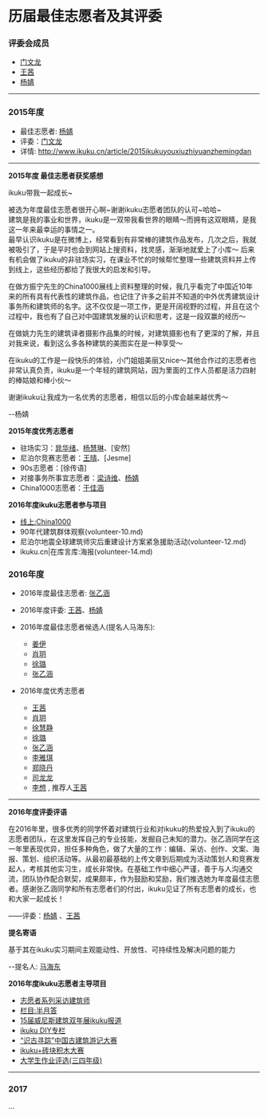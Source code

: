 # 历届最佳志愿者及其评委


### 评委会成员  

* [门文龙](http://www.ikuku.cn/user/fengdian)
* [王茜](http://www.ikuku.cn/name/11481)
* [杨婧](http://www.ikuku.cn/name/10836)  

----

### 2015年度 

* 最佳志愿者: [杨婧](http://www.ikuku.cn/name/10836)  
* 评委：[门文龙](http://www.ikuku.cn/user/fengdian)  
* 详情: http://www.ikuku.cn/article/2015ikukuyouxiuzhiyuanzhemingdan  

----

**2015年度 最佳志愿者获奖感想**  

ikuku带我一起成长~ 

被选为年度最佳志愿者很开心啊~谢谢ikuku志愿者团队的认可~哈哈~  
建筑是我的事业和世界，ikuku是一双带我看世界的眼睛～而拥有这双眼睛，是我这一年来最幸运的事情之一。  
最早认识ikuku是在微博上，经常看到有非常棒的建筑作品发布，几次之后，我就被吸引了，于是平时也会到网站上搜资料，找灵感，渐渐地就爱上了小库～
后来有机会做了ikuku的非驻场实习，在课业不忙的时候帮忙整理一些建筑资料并上传到线上，这些经历都给了我很大的启发和引导。  

在做方振宁先生的China1000展线上资料整理的时候，我几乎看完了中国近10年来的所有具有代表性的建筑作品，也记住了许多之前并不知道的中外优秀建筑设计事务所和建筑师的名字。这不仅仅是一项工作，更是开阔视野的过程，并且在这个过程中，我也有了自己对中国建筑发展的认识和思考，这是一段双赢的经历～  

在做姚力先生的建筑译者摄影作品集的时候，对建筑摄影也有了更深的了解，并且对我来说，看到这么多各种建筑的美图实在是一种享受～  

在ikuku的工作是一段快乐的体验，小门姐姐美丽又nice～其他合作过的志愿者也非常认真负责，ikuku是一个年轻的建筑网站，因为里面的工作人员都是活力四射的棒姑娘和棒小伙～  

谢谢ikuku让我成为一名优秀的志愿者，相信以后的小库会越来越优秀～  

--杨婧  

**2015年度优秀志愿者**  

* 驻场实习：[晁华绪](http://www.ikuku.cn/name/9551)、[杨慧琳](http://www.ikuku.cn/name/9675)、[安然]  
* 尼泊尔竞赛志愿者：[王晴](http://www.ikuku.cn/name/9754)、[Jesme]  
* 90s志愿者：[徐传语]  
* 对接事务所事宜志愿者：[梁诗维](http://www.ikuku.cn/name/9703)、[杨婧](http://www.ikuku.cn/name/10836)  
* China1000志愿者：[于佳涵](http://www.ikuku.cn/name/9640)    

**2016年度ikuku志愿者参与项目**  

* [线上:China1000](volunteer-13.md)  
* 90年代建筑群体观察(volunteer-10.md)  
* 尼泊尔地震全球建筑师灾后重建设计方案紧急援助活动(volunteer-12.md)  
* ikuku.cn|在库言库:海报(volunteer-14.md)

### 2016年度 
* 2016年度最佳志愿者: [张乙涵](http://www.ikuku.cn/name/11925)
* 2016年度评委: [王茜](http://www.ikuku.cn/name/11481)、[杨婧](http://www.ikuku.cn/name/10836)    
* 2016年度最佳志愿者候选人(提名人马海东):   

  * [姜伊](http://www.ikuku.cn/name/11917)
  * [肖玥](http://www.ikuku.cn/name/11795)
  * [徐璐](http://www.ikuku.cn/name/10976)
  * [张乙涵](http://www.ikuku.cn/name/11925)  

* 2016年度优秀志愿者   
  * [王茜](http://www.ikuku.cn/name/11481)  
  * [肖玥](http://www.ikuku.cn/name/11795) 
  * [徐慧静](http://www.ikuku.cn/name/11686) 
  * [徐璐](http://www.ikuku.cn/name/10976)
  * [张乙涵](http://www.ikuku.cn/name/11925)
  * [李雅琪](http://www.ikuku.cn/name/12039)
  * [郑晓丹](http://www.ikuku.cn/name/12189)
  * [司龙龙](http://www.ikuku.cn/name/12045)   
  * [李想](http://www.ikuku.cn/user/41218) , 推荐人[王茜](http://www.ikuku.cn/name/11481)     

-----


**2016年度评委评语**   

在2016年里，很多优秀的同学怀着对建筑行业和对ikuku的热爱投入到了ikuku的志愿者团队，在这里发挥自己的专业技能，发掘自己未知的潜力。张乙涵同学在这一年里表现优异，担任多种角色，做了大量的工作：编辑、采访、创作、文案、海报、策划、组织活动等。从最初最基础的上传文章到后期成为活动策划人和竞赛发起人，考核其他实习生，成长非常快。在基础工作中细心严谨，善于与人沟通交流，团队协作配合默契，成果颇丰，作为鼓励和奖励，我们推选她为年度最佳志愿者。感谢张乙涵同学和所有志愿者们的付出，ikuku见证了所有志愿者的成长，也和大家一起成长！   

——评委：[杨婧](http://www.ikuku.cn/name/10836) 、[王茜](http://www.ikuku.cn/name/11481)  


**提名寄语**

基于其在ikuku实习期间主观能动性、开放性、可持续性及解决问题的能力

--提名人: [马海东](http://www.ikuku.cn/user/1510)

**2016年度ikuku志愿者主导项目**  

* [志愿者系列采访建筑师](interview.md)    
* [栏目:半月答](volunteer-17.md) 
* [15届威尼斯建筑双年展ikuku报道](/volunteer-15.md)    
* [ikuku DIY专栏](http://www.ikuku.cn/tag/diy)    
* [“识古寻踪”中国古建筑游记大赛](volunteer-18.md)    
* [ikuku+砖块积木大赛](volunteer-16.md)    
* [大学生作业评选(三四年级)](volunteer-19.md)  


----


### 2017  

...